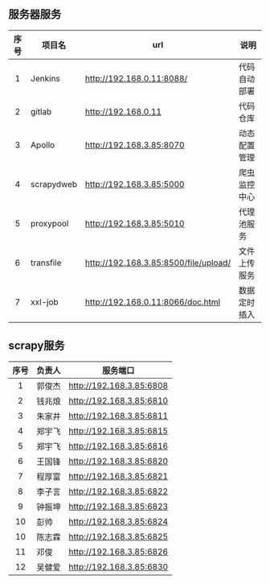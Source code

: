 ## 服务器服务

| 序号 | 项目名     | url                                   | 说明         |
| :--: | ---------- | ------------------------------------- | ------------ |
|  1   | Jenkins    | http://192.168.0.11:8088/             | 代码自动部署 |
|  2   | gitlab     | http://192.168.0.11                   | 代码仓库     |
|  3   | Apollo     | http://192.168.3.85:8070              | 动态配置管理 |
|  4   | scrapydweb | http://192.168.3.85:5000              | 爬虫监控中心 |
|  5   | proxypool  | http://192.168.3.85:5010              | 代理池服务   |
|  6   | transfile  | http://192.168.3.85:8500/file/upload/ | 文件上传服务 |
|  7   | xxl-job    | http://192.168.0.11:8066/doc.html     | 数据定时插入 |

## scrapy服务

| 序号 | 负责人 | 服务端口                 |
| :--: | ------ | ------------------------ |
|  1   | 郭俊杰 | http://192.168.3.85:6808 |
|  2   | 钱兆烺 | http://192.168.3.85:6810 |
|  3   | 朱家井 | http://192.168.3.85:6811 |
|  4   | 郑宇飞 | http://192.168.3.85:6815 |
|  5   | 郑宇飞 | http://192.168.3.85:6816 |
|  6   | 王国锋 | http://192.168.3.85:6820 |
|  7   | 程厚富 | http://192.168.3.85:6821 |
|  8   | 李子言 | http://192.168.3.85:6822 |
|  9   | 钟振坤 | http://192.168.3.85:6823 |
|  10  | 彭帅   | http://192.168.3.85:6824 |
|  10  | 陈志霖 | http://192.168.3.85:6825 |
|  11  | 邓俊   | http://192.168.3.85:6826 |
|  12  | 吴健爱 | http://192.168.3.85:6830 |

